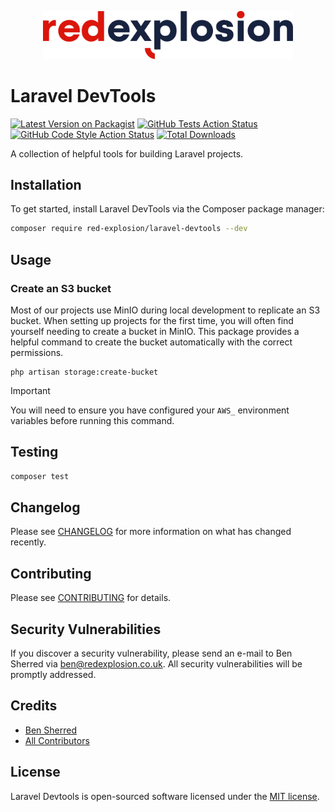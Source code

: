 <p align="center"><img width="400" src="./art/logo.svg" alt="Red Explosion Logo"></p>

# Laravel DevTools

[![Latest Version on Packagist](https://img.shields.io/packagist/v/red-explosion/laravel-devtools.svg?style=flat-square)](https://packagist.org/packages/red-explosion/laravel-devtools)
[![GitHub Tests Action Status](https://img.shields.io/github/actions/workflow/status/red-explosion/laravel-devtools/tests.yml?branch=main&label=tests&style=flat-square)](https://github.com/red-explosion/laravel-devtools/actions/workflows/tests.yml?query=branch:main)
[![GitHub Code Style Action Status](https://img.shields.io/github/actions/workflow/status/red-explosion/laravel-devtools/coding-standards.yml?label=code%20style&style=flat-square)](https://github.com/red-explosion/laravel-devtools/actions/workflows/coding-standards.yml?query=branch:main)
[![Total Downloads](https://img.shields.io/packagist/dt/red-explosion/laravel-devtools.svg?style=flat-square)](https://packagist.org/packages/red-explosion/laravel-devtools)

A collection of helpful tools for building Laravel projects.

## Installation

To get started, install Laravel DevTools via the Composer package manager:

```bash
composer require red-explosion/laravel-devtools --dev
```

## Usage

### Create an S3 bucket

Most of our projects use MinIO during local development to replicate an S3 bucket. When setting up projects for the
first time, you will often find yourself needing to create a bucket in MinIO. This package provides a helpful command
to create the bucket automatically with the correct permissions.

```shell
php artisan storage:create-bucket
```

> [!IMPORTANT]
> You will need to ensure you have configured your `AWS_` environment variables before running this command.

## Testing

```bash
composer test
```

## Changelog

Please see [CHANGELOG](CHANGELOG.md) for more information on what has changed recently.

## Contributing

Please see [CONTRIBUTING](CONTRIBUTING.md) for details.

## Security Vulnerabilities

If you discover a security vulnerability, please send an e-mail to Ben Sherred via ben@redexplosion.co.uk. All security
vulnerabilities will be promptly addressed.

## Credits

- [Ben Sherred](https://github.com/bensherred)
- [All Contributors](../../contributors)

## License

Laravel Devtools is open-sourced software licensed under the [MIT license](LICENSE.md).
